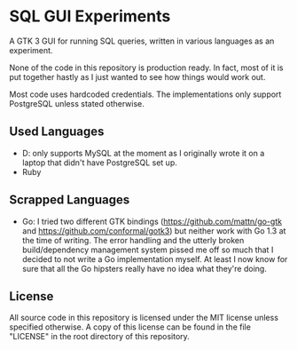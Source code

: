 # SQL GUI Experiments

A GTK 3 GUI for running SQL queries, written in various languages as an
experiment.

None of the code in this repository is production ready. In fact, most of it is
put together hastly as I just wanted to see how things would work out.

Most code uses hardcoded credentials. The implementations only support
PostgreSQL unless stated otherwise.

## Used Languages

* D: only supports MySQL at the moment as I originally wrote it on a laptop that
  didn't have PostgreSQL set up.
* Ruby

## Scrapped Languages

* Go: I tried two different GTK bindings (<https://github.com/mattn/go-gtk> and
  <https://github.com/conformal/gotk3>) but neither work with Go 1.3 at the time
  of writing. The error handling and the utterly broken build/dependency
  management system pissed me off so much that I decided to not write a Go
  implementation myself. At least I now know for sure that all the Go hipsters
  really have no idea what they're doing.

## License

All source code in this repository is licensed under the MIT license unless
specified otherwise. A copy of this license can be found in the file "LICENSE"
in the root directory of this repository.

